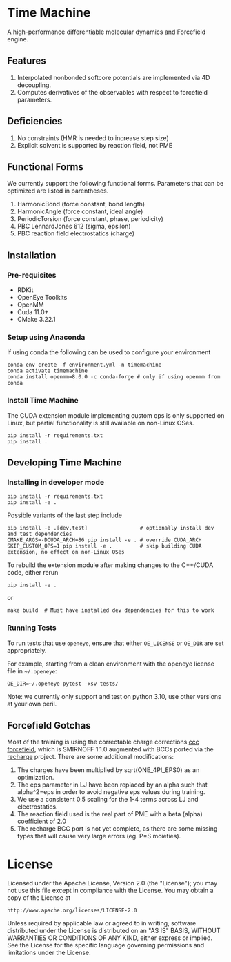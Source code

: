 # Time Machine

A high-performance differentiable molecular dynamics and Forcefield engine.

## Features

1. Interpolated nonbonded softcore potentials are implemented via 4D decoupling.
2. Computes derivatives of the observables with respect to forcefield parameters.

## Deficiencies

1. No constraints (HMR is needed to increase step size)
2. Explicit solvent is supported by reaction field, not PME

## Functional Forms

We currently support the following functional forms. Parameters that can be optimized are listed in parentheses.

1. HarmonicBond (force constant, bond length)
2. HarmonicAngle (force constant, ideal angle)
3. PeriodicTorsion (force constant, phase, periodicity)
4. PBC LennardJones 612 (sigma, epsilon)
5. PBC reaction field electrostatics (charge)

## Installation

### Pre-requisites

* RDKit
* OpenEye Toolkits
* OpenMM
* Cuda 11.0+
* CMake 3.22.1

### Setup using Anaconda

If using conda the following can be used to configure your environment

```shell
conda env create -f environment.yml -n timemachine
conda activate timemachine
conda install openmm=8.0.0 -c conda-forge # only if using openmm from conda
```

### Install Time Machine

The CUDA extension module implementing custom ops is only supported on Linux, but partial functionality is still available on non-Linux OSes.

```shell
pip install -r requirements.txt
pip install .
```

## Developing Time Machine

### Installing in developer mode

```shell
pip install -r requirements.txt
pip install -e .
```

Possible variants of the last step include

```shell
pip install -e .[dev,test]                 # optionally install dev and test dependencies
CMAKE_ARGS=-DCUDA_ARCH=86 pip install -e . # override CUDA_ARCH
SKIP_CUSTOM_OPS=1 pip install -e .         # skip building CUDA extension, no effect on non-Linux OSes
```

To rebuild the extension module after making changes to the C++/CUDA code, either rerun
```shell
pip install -e .
```
or
```shell
make build  # Must have installed dev dependencies for this to work
```

### Running Tests

To run tests that use `openeye`, ensure that either `OE_LICENSE` or `OE_DIR` are set appropriately.

For example, starting from a clean environment with the openeye license file in `~/.openeye`:

```shell
OE_DIR=~/.openeye pytest -xsv tests/
```

Note: we currently only support and test on python 3.10, use other versions at your own peril.

## Forcefield Gotchas

Most of the training is using the correctable charge corrections [ccc forcefield](https://github.com/proteneer/timemachine/blob/1a721dd3f05d6011cf028b0588e066682d38ba59/ff/params/smirnoff_1_1_0_ccc.py), which is SMIRNOFF 1.1.0 augmented with BCCs ported via the [recharge](https://github.com/openforcefield/openff-recharge) project. There are some additional modifications:

1. The charges have been multiplied by sqrt(ONE_4PI_EPS0) as an optimization.
2. The eps parameter in LJ have been replaced by an alpha such that alpha^2=eps in order to avoid negative eps values during training.
3. We use a consistent 0.5 scaling for the 1-4 terms across LJ and electrostatics.
4. The reaction field used is the real part of PME with a beta (alpha) coefficient of 2.0
5. The recharge BCC port is not yet complete, as there are some missing types that will cause very large errors (eg. P=S moieties).

# License

Licensed under the Apache License, Version 2.0 (the "License");
you may not use this file except in compliance with the License.
You may obtain a copy of the License at

    http://www.apache.org/licenses/LICENSE-2.0

Unless required by applicable law or agreed to in writing, software
distributed under the License is distributed on an "AS IS" BASIS,
WITHOUT WARRANTIES OR CONDITIONS OF ANY KIND, either express or implied.
See the License for the specific language governing permissions and
limitations under the License.
